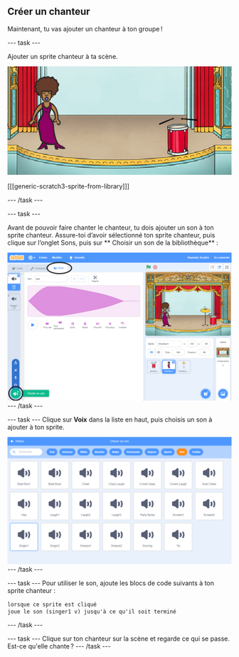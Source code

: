 ## Créer un chanteur

Maintenant, tu vas ajouter un chanteur à ton groupe !

\--- task \---

Ajouter un sprite chanteur à ta scène.

![capture d'écran](images/band-singer-mic.png)

[[[generic-scratch3-sprite-from-library]]]

\--- /task \---

\--- task \---

Avant de pouvoir faire chanter le chanteur, tu dois ajouter un son à ton sprite chanteur. Assure-toi d’avoir sélectionné ton sprite chanteur, puis clique sur l’onglet Sons, puis sur ** Choisir un son de la bibliothèque** :

![capture d'écran](images/band-import-sound-annotated.png) \--- /task \---

\--- task \--- Clique sur **Voix** dans la liste en haut, puis choisis un son à ajouter à ton sprite.

![capture d'écran](images/band-choose-sound.png) \--- /task \---

\--- task \--- Pour utiliser le son, ajoute les blocs de code suivants à ton sprite chanteur :

```blocks3
lorsque ce sprite est cliqué
joue le son (singer1 v) jusqu'à ce qu'il soit terminé
```

\--- /task \---

\--- task \--- Clique sur ton chanteur sur la scène et regarde ce qui se passe. Est-ce qu'elle chante ? \--- /task \---